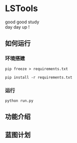 # LSTools
<script>
alert("good good study, day day up !");
</script>
good good study </br>
day day up !
## 如何运行
### 环境搭建
```shell
pip freeze > requirements.txt
```

```shell
pip install -r requirements.txt
```
### 运行
```shell
python run.py
```
## 功能介绍

## 蓝图计划
